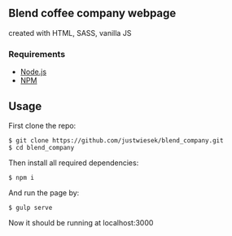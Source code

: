 
## Blend coffee company webpage 
created with HTML, SASS, vanilla JS

### Requirements
* [Node.js](https://nodejs.org/en/)
* [NPM](https://www.npmjs.com/)
 
## Usage
First clone the repo:
```
$ git clone https://github.com/justwiesek/blend_company.git
$ cd blend_company
```

Then install all required dependencies:
```
$ npm i
```

And run the page by:
```
$ gulp serve
```
Now it should be running at localhost:3000
